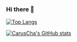 ### Hi there 👋

<!--
**CarusCha/CarusCha** is a ✨ _special_ ✨ repository because its `README.md` (this file) appears on your GitHub profile.

Here are some ideas to get you started:

- 🔭 I’m currently working on ...
- 🌱 I’m currently learning ...
- 👯 I’m looking to collaborate on ...
- 🤔 I’m looking for help with ...
- 💬 Ask me about ...
- 📫 How to reach me: ...
- 😄 Pronouns: ...
- ⚡ Fun fact: ...
-->

[![Top Langs](https://github-readme-stats.vercel.app/api/top-langs/?username=CarusCha&layout=compact)](https://github.com/anuraghazra/github-readme-stats)

[![CarusCha's GitHub stats](https://github-readme-stats.vercel.app/api?username=CarusCha&show_icons=true&theme=radical)](https://github.com/anuraghazra/github-readme-stats)
